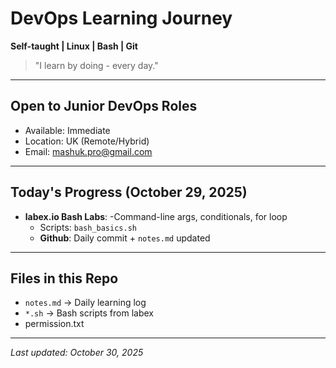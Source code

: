 # DevOps Learning Journey

**Self-taught | Linux | Bash | Git**
> "I learn by doing - every day."

---

## Open to Junior DevOps Roles
- Available: Immediate
- Location: UK (Remote/Hybrid)
- Email: mashuk.pro@gmail.com

---

## Today's Progress (October 29, 2025)
- **labex.io Bash Labs**:
	-Command-line args, conditionals, for loop
	- Scripts: `bash_basics.sh`
	- **Github**: Daily commit + `notes.md` updated

---

## Files in this Repo
- `notes.md` -> Daily learning log
- `*.sh` -> Bash scripts from labex
- permission.txt

---

*Last updated: October 30, 2025*